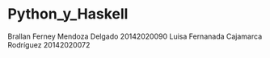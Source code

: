 # Python_y_Haskell
Brallan Ferney Mendoza Delgado 20142020090 Luisa Fernanada Cajamarca Rodríguez 20142020072
